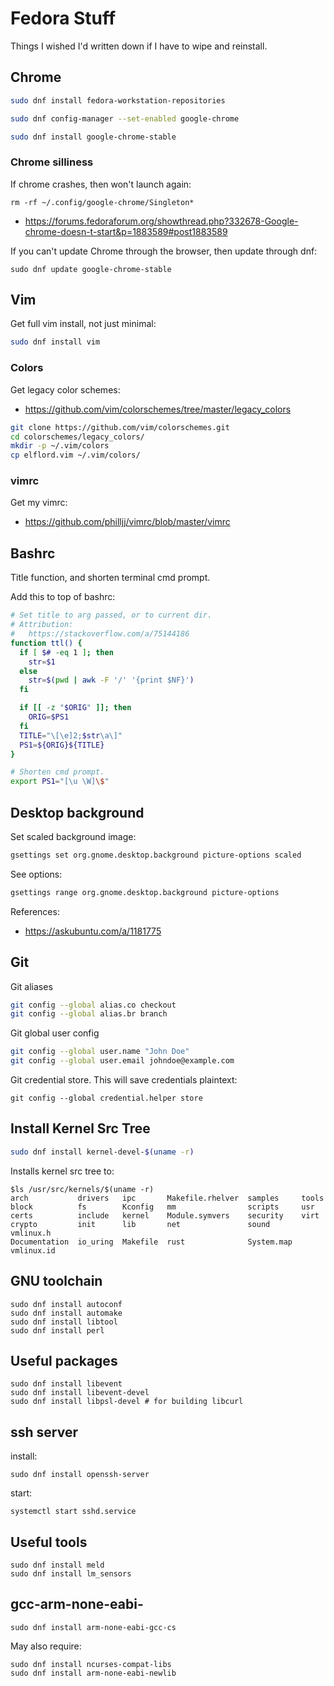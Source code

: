 # Fedora Stuff

Things I wished I'd written down if I have to wipe and
reinstall.

## Chrome

```sh
sudo dnf install fedora-workstation-repositories

sudo dnf config-manager --set-enabled google-chrome

sudo dnf install google-chrome-stable
```

### Chrome silliness

If chrome crashes, then won't launch again:

```
rm -rf ~/.config/google-chrome/Singleton*
```

- https://forums.fedoraforum.org/showthread.php?332678-Google-chrome-doesn-t-start&p=1883589#post1883589

If you can't update Chrome through the browser, then update
through dnf:

```
sudo dnf update google-chrome-stable
```

## Vim

Get full vim install, not just minimal:

```sh
sudo dnf install vim
```

### Colors

Get legacy color schemes:
- https://github.com/vim/colorschemes/tree/master/legacy_colors

```sh
git clone https://github.com/vim/colorschemes.git
cd colorschemes/legacy_colors/
mkdir -p ~/.vim/colors
cp elflord.vim ~/.vim/colors/
```

### vimrc

Get my vimrc:
- https://github.com/philljj/vimrc/blob/master/vimrc

## Bashrc

Title function, and shorten terminal cmd prompt.

Add this to top of bashrc:

```sh
# Set title to arg passed, or to current dir.
# Attribution:
#   https://stackoverflow.com/a/75144186
function ttl() {
  if [ $# -eq 1 ]; then
    str=$1
  else
    str=$(pwd | awk -F '/' '{print $NF}')
  fi

  if [[ -z "$ORIG" ]]; then
    ORIG=$PS1
  fi
  TITLE="\[\e]2;$str\a\]"
  PS1=${ORIG}${TITLE}
}

# Shorten cmd prompt.
export PS1="[\u \W]\$"
```

## Desktop background

Set scaled background image:

```sh
gsettings set org.gnome.desktop.background picture-options scaled
```

See options:
```sh
gsettings range org.gnome.desktop.background picture-options
```

References:

- https://askubuntu.com/a/1181775

## Git

Git aliases

```sh
git config --global alias.co checkout
git config --global alias.br branch
```

Git global user config

```sh
git config --global user.name "John Doe"
git config --global user.email johndoe@example.com
```

Git credential store. This will save credentials plaintext:

```
git config --global credential.helper store
```

## Install Kernel Src Tree

```sh
sudo dnf install kernel-devel-$(uname -r)
```

Installs kernel src tree to:

```
$ls /usr/src/kernels/$(uname -r)
arch           drivers   ipc       Makefile.rhelver  samples     tools
block          fs        Kconfig   mm                scripts     usr
certs          include   kernel    Module.symvers    security    virt
crypto         init      lib       net               sound       vmlinux.h
Documentation  io_uring  Makefile  rust              System.map  vmlinux.id
```

## GNU toolchain

```
sudo dnf install autoconf
sudo dnf install automake
sudo dnf install libtool
sudo dnf install perl
```

## Useful packages

```
sudo dnf install libevent
sudo dnf install libevent-devel
sudo dnf install libpsl-devel # for building libcurl
```

## ssh server

install:

```
sudo dnf install openssh-server
```

start:

```
systemctl start sshd.service
```

## Useful tools

```
sudo dnf install meld
sudo dnf install lm_sensors
```


## gcc-arm-none-eabi-

```
sudo dnf install arm-none-eabi-gcc-cs
```

May also require:

```
sudo dnf install ncurses-compat-libs
sudo dnf install arm-none-eabi-newlib
```

